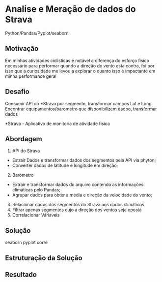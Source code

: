 # Analise e Meração de dados do Strava
Python/Pandas/Pyplot/seaborn

## Motivação

Em minhas atividades ciclisticas é notável a diferença do esforço fisíco necessário para performar quando a direção do vento esta contra, foi por isso que a curiosidade me levou a explorar o quanto isso é impactante em minha performance geral 

## Desafio

Consumir API do *Strava por segmento, transformar campos Lat e Long
Encontrar equipamentos/barometro que disponibilizem dadoo, transformar dados

*Strava - Aplicativo de monitoria de atividade fisica

## Abordagem
1. API do Strava
  - Estrair Dados e transformar dados dos segmentos pela API via phyton;
  - Converter dados de latitude e longitude em direção;

2. Barometro
  - Extrair e transformar dados do arquivo contendo as informações climáticas pelo Pandas;
  - Agrupar dados para obter a média e direção da velocidade do vento;
  
3. Relacionar dados dos segmentos do Strava aos dados climáticos
4. Filtrar apenas segmentos cujo a direção dos ventos seja oposta
5. Correlacionar Váriaveis
  
## Solução

seaborn
pyplot
corre

## Estruturação da Solução

## Resultado


